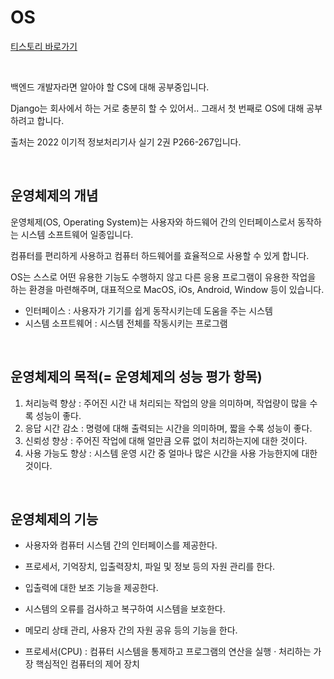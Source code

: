 # OS

[티스토리 바로가기]()

<br>

백엔드 개발자라면 알아야 할 CS에 대해 공부중입니다.

Django는 회사에서 하는 거로 충분히 할 수 있어서.. 그래서 첫 번째로 OS에 대해 공부하려고 합니다.

출처는 2022 이기적 정보처리기사 실기 2권 P266-267입니다.

<br>

## 운영체제의 개념

운영체제(OS, Operating System)는 사용자와 하드웨어 간의 인터페이스로서 동작하는 시스템 소프트웨어 일종입니다.

컴퓨터를 편리하게 사용하고 컴퓨터 하드웨어를 효율적으로 사용할 수 있게 합니다.

OS는 스스로 어떤 유용한 기능도 수행하지 않고 다른 응용 프로그램이 유용한 작업을 하는 환경을 마련해주며, 대표적으로 MacOS, iOs, Android, Window 등이 있습니다.

* 인터페이스 : 사용자가 기기를 쉽게 동작시키는데 도움을 주는 시스템
* 시스템 소프트웨어 : 시스템 전체를 작동시키는 프로그램

<br>

## 운영체제의 목적(= 운영체제의 성능 평가 항목)

1. 처리능력 향상 : 주어진 시간 내 처리되는 작업의 양을 의미하며, 작업량이 많을 수록 성능이 좋다.
2. 응답 시간 감소 : 명령에 대해 출력되는 시간을 의미하며, 짧을 수록 성능이 좋다.
3. 신뢰성 향상 : 주어진 작업에 대해 얼만큼 오류 없이 처리하는지에 대한 것이다.
4. 사용 가능도 향상 : 시스템 운영 시간 중 얼마나 많은 시간을 사용 가능한지에 대한 것이다.

<br>

## 운영체제의 기능

* 사용자와 컴퓨터 시스템 간의 인터페이스를 제공한다.
* 프로세서, 기억장치, 입출력장치, 파일 및 정보 등의 자원 관리를 한다.
* 입출력에 대한 보조 기능을 제공한다.
* 시스템의 오류를 검사하고 복구하여 시스템을 보호한다.
* 메모리 상태 관리, 사용자 간의 자원 공유 등의 기능을 한다.

* 프로세서(CPU) : 컴퓨터 시스템을 통제하고 프로그램의 연산을 실행 · 처리하는 가장 핵심적인 컴퓨터의 제어 장치

<br>

